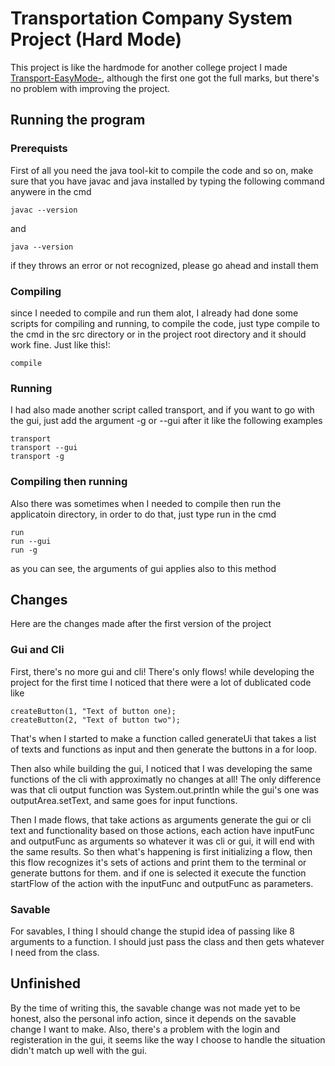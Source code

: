 # Transportation Company System Project (Hard Mode)

This project is like the hardmode for another college project I made [Transport-EasyMode-](https://github.com/ahmed-elbehairy7/transport-EasyMode-), although the first one got the full marks, but there's no problem with improving the project.

## Running the program

### Prerequists

First of all you need the java tool-kit to compile the code and so on, make sure that you have javac and java installed by typing the following command anywere in the cmd

    javac --version

and

    java --version

if they throws an error or not recognized, please go ahead and install them

### Compiling

since I needed to compile and run them alot, I already had done some scripts for compiling and running,
to compile the code, just type compile to the cmd in the src directory or in the project root directory and it should work fine. Just like this!:

    compile

### Running

I had also made another script called transport, and if you want to go with the gui, just add the argument -g or --gui after it like the following examples

    transport
    transport --gui
    transport -g

### Compiling then running

Also there was sometimes when I needed to compile then run the applicatoin directory, in order to do that, just type run in the cmd

    run
    run --gui
    run -g

as you can see, the arguments of gui applies also to this method

## Changes

Here are the changes made after the first version of the project

### Gui and Cli

First, there's no more gui and cli! There's only flows! while developing the project for the first time I noticed that there were a lot of dublicated code like

    createButton(1, "Text of button one);
    createButton(2, "Text of button two");

That's when I started to make a function called generateUi that takes a list of texts and functions as input and then generate the buttons in a for loop.

Then also while building the gui, I noticed that I was developing the same functions of the cli with approximatly no changes at all! The only difference was that cli output function was System.out.println while the gui's one was outputArea.setText, and same goes for input functions.

Then I made flows, that take actions as arguments generate the gui or cli text and functionality based on those actions, each action have inputFunc and outputFunc as arguments so whatever it was cli or gui, it will end with the same results. So then what's happening is first initializing a flow, then this flow recognizes it's sets of actions and print them to the terminal or generate buttons for them. and if one is selected it execute the function startFlow of the action with the inputFunc and outputFunc as parameters.

### Savable

For savables, I thing I should change the stupid idea of passing like 8 arguments to a function. I should just pass the class and then gets whatever I need from the class.

## Unfinished

By the time of writing this, the savable change was not made yet to be honest, also the personal info action, since it depends on the savable change I want to make. Also, there's a problem with the login and registeration in the gui, it seems like the way I choose to handle the situation didn't match up well with the gui.
